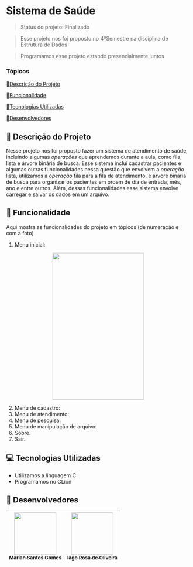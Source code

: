 # Sistema de Saúde

> Status do projeto: Finalizado

> Esse projeto nos foi proposto no 4ºSemestre na disciplina de Estrutura de Dados

> Programamos esse projeto estando presencialmente juntos 

### Tópicos

🔹[Descrição do Projeto](#pencil-descrição-do-projeto)

🔹[Funcionalidade](#mag_right-funcionalidade)

🔹[Tecnologias Utilizadas](#computer-tecnologias-utilizadas)

🔹[Desenvolvedores](#busts_in_silhouette-desenvolvedores)

## :pencil: Descrição do Projeto
Nesse projeto nos foi proposto fazer um sistema de atendimento de saúde, incluindo algumas *operações* que aprendemos durante a aula, como fila, lista e árvore binária de busca. Esse sistema incluí cadastrar pacientes e algumas outras funcionalidades nessa questão que envolvem a *operação* lista, utilizamos a *operação* fila para a fila de atendimento, e árvore binária de busca para organizar os pacientes em ordem de dia de entrada, mês, ano e entre outros. Além, dessas funcionalidades esse sistema envolve carregar e salvar os dados em um arquivo.

## :mag_right: Funcionalidade
Aqui mostra as funcionalidades do projeto em tópicos (de numeração e com a foto)

1. Menu inicial:

<div align="center">
   <img width=250 height=400 src="https://github.com/user-attachments/assets/c1602465-77e6-4750-908c-caccd6e8a5c3"/>
</div>

2. Menu de cadastro:
3. Menu de atendimento:
4. Menu de pesquisa:
5. Menu de manipulação de arquivo:
6. Sobre.
7. Sair.

## :computer: Tecnologias Utilizadas
- Utilizamos a linguagem C
- Programamos no CLion

## :busts_in_silhouette: Desenvolvedores
| [<img loading="lazy" src="https://github.com/Mariah-Gomes/ProjetoCompMovel1/assets/141663285/e6827fd1-d8fe-4740-b6fc-fbbfccd05752" width=115><br><sub>Mariah Santos Gomes</sub>](https://github.com/Mariah-Gomes) | [<img loading="lazy" src="https://github.com/Mariah-Gomes/ProjetoCompMovel1/assets/141663285/66d7e656-b9e4-43b7-94fa-931b736df881" width=115><br><sub>Iago Rosa de Oliveira</sub>](https://github.com/iagorosa28) |
| :---: | :---: |
